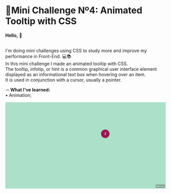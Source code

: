 # 🚀Mini Challenge Nº4: Animated Tooltip with CSS
<b>Hello,</b> 🖖<br><br>

I'm doing mini challenges using CSS to study more and improve my performance in Front-End. 💻📚<br>
In this mini challenge I made an animated tooltip with CSS. <br>
The tooltip, infotip, or hint is a common graphical user interface
element displayed as an informational text box when hovering over an item. <br>
It is used in conjunction with a cursor, usually a pointer.

⇾ <b>What I've learned:</b><br>
&bull; Animation;<br>

![AnimatedGif](https://github.com/BiancaNeudorff/AnimatedTooltipWithCSS/blob/master/AnimatedTooltipWithCSS.gif)

